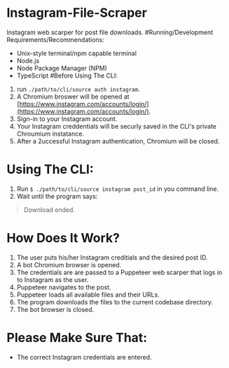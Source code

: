 # Instagram-File-Scraper
Instagram web scarper for post file downloads.
#Running/Development Requirements/Recommendations:
- Unix-style terminal/npm capable terminal
- Node.js
- Node Package Manager (NPM)
- TypeScript
#Before Using The CLI:
1. run `./path/to/cli/source auth instagram`.
2. A Chromium broswer will be opened at [https://www.instagram.com/accounts/login/](https://www.instagram.com/accounts/login/).
3. Sign-in to your Instagram account.
4. Your Instagram creddentials will be securly saved in the CLI's private Chroumium instatance.
5. After a 2uccessful Instagram authentication, Chromium will be closed.
# Using The CLI:
1. Run `$ ./path/to/cli/source instagram post_id` in you command line.
2. Wait until the program says:
>Download ended.
# How Does It Work?
1. The user puts his/her Instagram creditials and the desired post ID.
2. A bot Chromium browser is opened.
3. The credentials are are passed to a Puppeteer web scarper that logs in to Instagram as the user.
4. Puppeteer navigates to the post.
5. Puppeteer loads all available files and their URLs.
6. The program downloads the files to the current codebase directory.
7. The bot browser is closed.
# Please Make Sure That:
- The correct Instagram credentials are entered.